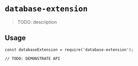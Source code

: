 # `database-extension`

> TODO: description

## Usage

```
const databaseExtension = require('database-extension');

// TODO: DEMONSTRATE API
```
